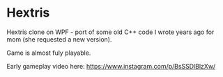 # Hextris
Hextris clone on WPF - port of some old C++ code I wrote years ago for mom (she requested a new version).

Game is almost fuly playable.

Early gameplay video here: https://www.instagram.com/p/BsSSDlBlzXw/

